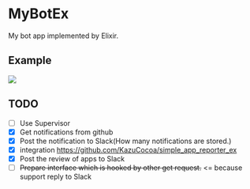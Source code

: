 MyBotEx
========

My bot app implemented by Elixir.


## Example

![](https://raw.githubusercontent.com/KazuCocoa/my_bot_ex/master/doc/Screen%20Shot%202015-10-12%20at%2013.35.58.png)

## TODO

- [ ] Use Supervisor
- [x] Get notifications from github
- [x] Post the notification to Slack(How many notifications are stored.)
- [x] integration https://github.com/KazuCocoa/simple_app_reporter_ex
- [x] Post the review of apps to Slack
- [ ] ~~Prepare interface which is hooked by other get request.~~ <= because support reply to Slack
